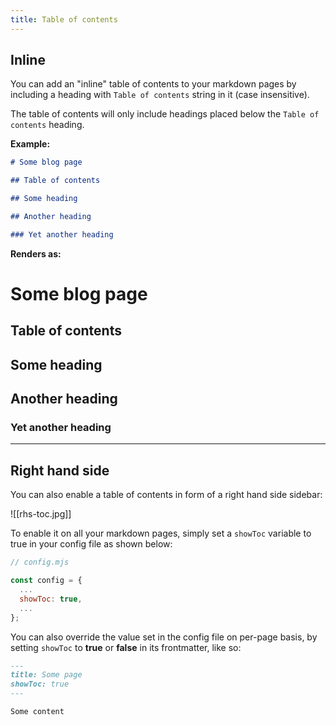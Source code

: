 ```yaml
---
title: Table of contents
---
```


## Inline

You can add an "inline" table of contents to your markdown pages by including a heading with `Table of contents` string in it (case insensitive).

The table of contents will only include headings placed below the `Table of contents` heading.

**Example:**

```md
# Some blog page

## Table of contents

## Some heading

## Another heading

### Yet another heading
```

**Renders as:**

# Some blog page

## Table of contents

## Some heading

## Another heading

### Yet another heading

---

## Right hand side

You can also enable a table of contents in form of a right hand side sidebar:

![[rhs-toc.jpg]]

To enable it on all your markdown pages, simply set a `showToc` variable to true in your config file as shown below:

```js
// config.mjs

const config = {
  ...
  showToc: true,
  ...
};
```

You can also override the value set in the config file on per-page basis, by setting `showToc` to **true** or **false** in its frontmatter, like so:

```md
---
title: Some page
showToc: true
---

Some content
```
